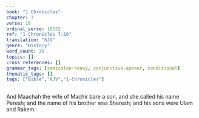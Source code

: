```yaml
---
book: "1 Chronicles"
chapter: 7
verse: 16
ordinal_verse: 10552
ref: "1 Chronicles 7:16"
translation: "KJV"
genre: "History"
word_count: 30
topics: []
cross_references: []
grammar_tags: [semicolon-heavy, conjunctive-opener, conditional]
thematic_tags: []
tags: ["Bible","KJV","1-Chronicles"]
---
```

And Maachah the wife of Machir bare a son, and she called his name Peresh; and the name of his brother was Sheresh; and his sons were Ulam and Rakem.
